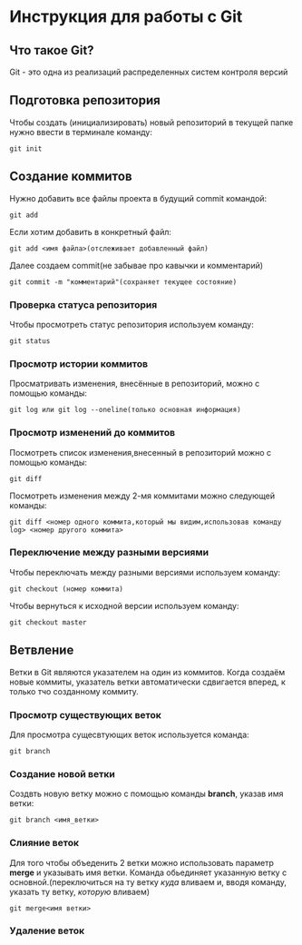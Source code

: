 # **Инструкция для работы с Git**


## Что такое Git?
Git - это одна из реализаций распределенных систем контроля версий 

## Подготовка репозитория 

Чтобы создать (инициализировать) новый репозиторий в текущей папке нужно ввести в терминале команду: 

    git init

## Создание коммитов


Нужно добавить все файлы проекта в будущий commit командой:
    
    git add 
Если хотим добавить в конкретный файл:

    git add <имя файла>(отслеживает добавленный файл) 


Далее создаем commit(не забывае про кавычки и комментарий)

    git commit -m "комментарий"(сохраняет текущее состояние)


### Проверка статуса репозитория

Чтобы просмотреть статус репозитория используем команду: 

    git status

### Просмотр истории коммитов

Просматривать изменения, внесённые в репозиторий, можно с помощью команды:

    git log или git log --oneline(только основная информация)

### Просмотр изменений до коммитов 

Посмотреть список изменения,внесенный в репозиторий можно с помощью команды:

    git diff

Посмотреть изменения между 2-мя коммитами можно следующей команды:

    git diff <номер одного коммита,который мы видим,использовав команду log> <номер другого коммита>

### Переключение между разными версиями

Чтобы переключать между разными версиями используем команду:

    git checkout (номер коммита)

Чтобы вернуться к исходной версии используем команду:

    git checkout master 

## Ветвление 

Ветки в Git являются указателем на один из коммитов. Когда создаём новые коммиты, указатель ветки автоматически сдвигается вперед, к только тчо созданному коммиту.

### Просмотр существующих веток 

Для просмотра сущесвтующих веток используется команда:

    git branch




### Создание новой ветки 

Создвть новую ветку можно с помощью команды **branch**, указав имя ветки:

    git branch <имя_ветки>

### Слияние веток 

 Для того чтобы объеденить 2 ветки можно использовать параметр **merge** и указывать имя ветки. Команда обьединяет указанную ветку с основной.(переключиться на ту ветку *куда* вливаем и, вводя команду, указать ту ветку, *которую* вливаем)

    git merge<имя ветки>

### Удаление веток 

